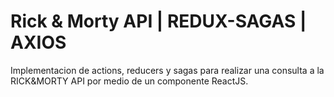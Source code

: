 # Rick & Morty API | REDUX-SAGAS | AXIOS

Implementacion de actions, reducers y sagas para realizar una consulta a la RICK&MORTY API por medio de un componente ReactJS.
